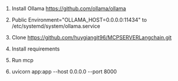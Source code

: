 1. Install Ollama
	https://github.com/ollama/ollama
2. Public
Environment="OLLAMA_HOST=0.0.0.0:11434"
to /etc/systemd/system/ollama.service

3. Clone https://github.com/huygiangit96/MCPSERVERLangchain.git
4. Install requirements
5. Run mcp
6. uvicorn app:app --host 0.0.0.0 --port 8000